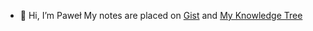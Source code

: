 - 👋 Hi, I’m Paweł
My notes are placed on [Gist](https://gist.github.com/pawelel) and [My Knowledge Tree](https://pawelel.github.io)

<!---
pawelel/pawelel is a ✨ special ✨ repository because its `README.md` (this file) appears on your GitHub profile.
You can click the Preview link to take a look at your changes.
--->
